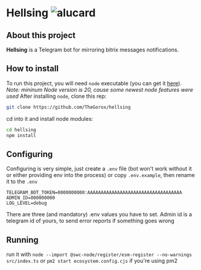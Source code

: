 # Hellsing ![alucard](https://i.imgur.com/8tsLrI1.png)
## About this project
**Hellsing** is a Telegram bot for mirroring bitrix messages notifications.
## How to install
To run this project, you will need `node` executable (you can get it [here](https://nodejs.org/)). 
*Note: mininum Node version is 20, cause some newest node features were used* 
After installing `node`, clone this rep:
```bash
git clone https://github.com/TheGorox/hellsing
```
cd into it and install node modules:
```bash
cd hellsing
npm install
``` 
## Configuring
Configuring is very simple, just create a `.env` file (bot won't work without it or either providing env into the process) or copy `.env.example`, then rename it to the `.env` 
```
TELEGRAM_BOT_TOKEN=0000000000:AAAAAAAAAAAAAAAAAAAAAAAAAAAAAAAAAAA
ADMIN_ID=000000000
LOG_LEVEL=debug
```
There are three (and mandatory) .env values you have to set. Admin id is a telegram id of yours, to send error reports if something goes wrong
## Running
run it with `node --import @swc-node/register/esm-register --no-warnings src/index.ts` or `pm2 start ecosystem.config.cjs` if you're using pm2
